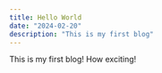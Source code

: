 ```yaml
---
title: Hello World
date: "2024-02-20"
description: "This is my first blog"
---
```


This is my first blog! How exciting!
